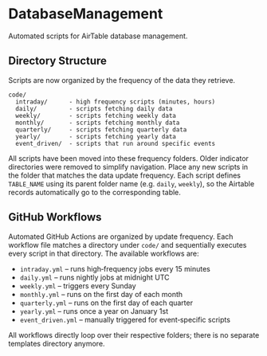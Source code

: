 # DatabaseManagement

Automated scripts for AirTable database management.

## Directory Structure

Scripts are now organized by the frequency of the data they retrieve.

```
code/
  intraday/      - high frequency scripts (minutes, hours)
  daily/         - scripts fetching daily data
  weekly/        - scripts fetching weekly data
  monthly/       - scripts fetching monthly data
  quarterly/     - scripts fetching quarterly data
  yearly/        - scripts fetching yearly data
  event_driven/  - scripts that run around specific events
```

All scripts have been moved into these frequency folders. Older indicator
directories were removed to simplify navigation. Place any new scripts in
the folder that matches the data update frequency. Each script defines
`TABLE_NAME` using its parent folder name (e.g. `daily`, `weekly`), so the
Airtable records automatically go to the corresponding table.

## GitHub Workflows

Automated GitHub Actions are organized by update frequency. Each workflow file
matches a directory under `code/` and sequentially executes every script in
that directory. The available workflows are:

* `intraday.yml` – runs high‑frequency jobs every 15 minutes
* `daily.yml` – runs nightly jobs at midnight UTC
* `weekly.yml` – triggers every Sunday
* `monthly.yml` – runs on the first day of each month
* `quarterly.yml` – runs on the first day of each quarter
* `yearly.yml` – runs once a year on January 1st
* `event_driven.yml` – manually triggered for event‑specific scripts

All workflows directly loop over their respective folders; there is no separate
templates directory anymore.
